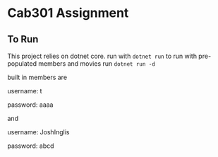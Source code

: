 # Cab301 Assignment

## To Run

This project relies on dotnet core.
run with `dotnet run`
to run with pre-populated members and movies run `dotnet run -d`

built in members are

username: t

password: aaaa

and

username: JoshInglis

password: abcd
